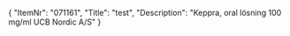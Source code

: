 {
  "ItemNr": "071161",
  "Title": "test",
  "Description": "Keppra, oral lösning 100 mg/ml UCB Nordic A/S"
}